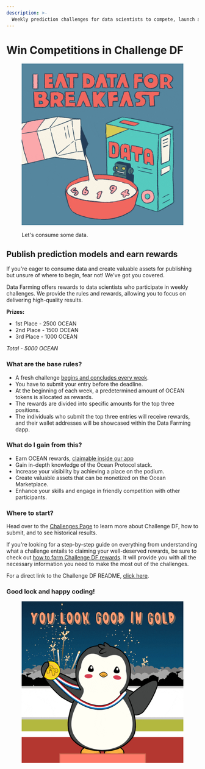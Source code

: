 ```yaml
---
description: >-
  Weekly prediction challenges for data scientists to compete, launch algorithms, and start earning. 🏆
---
```


# Win Competitions in Challenge DF

<figure><img src="../.gitbook/assets/rewards/gif/eat-data.gif" alt=""><figcaption><p>Let's consume some data.</p></figcaption></figure>

## Publish prediction models and earn rewards

If you're eager to consume data and create valuable assets for publishing but unsure of where to begin, fear not! We've got you covered.

Data Farming offers rewards to data scientists who participate in weekly challenges. We provide the rules and rewards, allowing you to focus on delivering high-quality results.  

**Prizes:**
- 1st Place - 2500 OCEAN
- 2nd Place - 1500 OCEAN
- 3rd Place - 1000 OCEAN

_Total - 5000 OCEAN_

### What are the base rules?

- A fresh challenge [begins and concludes every week](df-intro.md#weekly-rounds).
- You have to submit your entry before the deadline.
- At the beginning of each week, a predetermined amount of OCEAN tokens is allocated as rewards.
- The rewards are divided into specific amounts for the top three positions.
- The individuals who submit the top three entries will receive rewards, and their wallet addresses will be showcased within the Data Farming dapp.

### What do I gain from this?

- Earn OCEAN rewards, [claimable inside our app](https://df.oceandao.org/rewards)
- Gain in-depth knowledge of the Ocean Protocol stack.
- Increase your visibility by achieving a place on the podium.
- Create valuable assets that can be monetized on the Ocean Marketplace.
- Enhance your skills and engage in friendly competition with other participants.

### Where to start?

Head over to the [Challenges Page](https://df.oceandao.org/challenge-df) to learn more about Challenge DF, how to submit, and to see historical results.

If you're looking for a step-by-step guide on everything from understanding what a challenge entails to claiming your well-deserved rewards, be sure to check out [how to farm Challenge DF rewards](../user-guides/data-farming/how-to-challengedf.md). It will provide you with all the necessary information you need to make the most out of the challenges.

For a direct link to the Challenge DF README, [click here](https://github.com/oceanprotocol/predict-eth/blob/main/challenges/challenge-df.md).

### Good lock and happy coding!

<figure><img src="../.gitbook/assets/rewards/gif/winner.gif" alt=""><figcaption></figcaption></figure>
